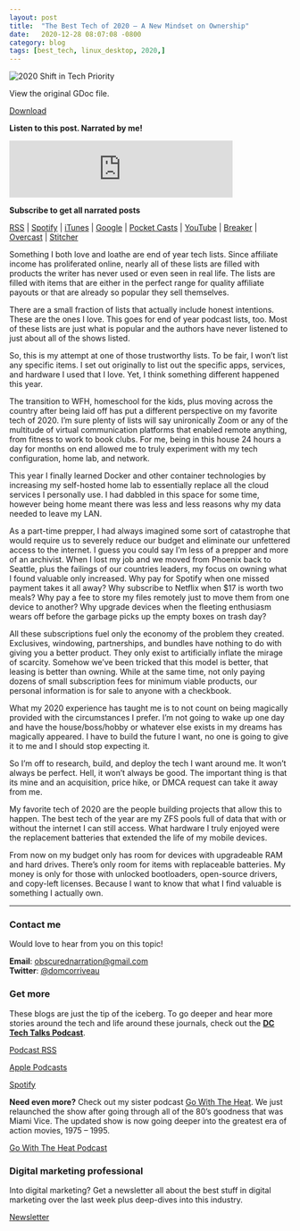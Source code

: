 ```yaml
---
layout: post
title:  "The Best Tech of 2020 – A New Mindset on Ownership"
date:   2020-12-28 08:07:08 -0800
category: blog
tags: [best_tech, linux_desktop, 2020,]
---
```


![2020 Shift in Tech Priority](https://obscurednarration.com/wp-content/uploads/2020/12/Blog-2020-Fav-Tech-20201217.png)

View the original GDoc file.

[Download](https://drive.google.com/file/d/1qq4DM5VZ92rUCyqixIqc6oxiaTIuuVcp/view?usp=sharing)

**Listen to this post. Narrated by me!**

<iframe src="https://anchor.fm/dctalks/embed/episodes/The-Best-Tech-of-2020---A-New-Mindset-on-Ownership--DC-Tech-Talks-Podcast-env54j" height="102px" width="400px" frameborder="0" scrolling="no"></iframe>

**Subscribe to get all narrated posts**

[RSS](https://anchor.fm/s/8af59bc/podcast/rss) | [Spotify](https://gwth.us/dcttspotify) | [iTunes](https://gwth.us/dcttapple) | [Google](https://www.google.com/podcasts?feed=aHR0cHM6Ly9hbmNob3IuZm0vcy84YWY1OWJjL3BvZGNhc3QvcnNz) | [Pocket Casts](https://pca.st/p5Fy) | [YouTube](https://www.youtube.com/dominiccorriveau) | [Breaker](https://www.breaker.audio/dc-talks-podcast) | [Overcast](https://overcast.fm/itunes1450176844/dc-talks-podcast) | [Stitcher](https://www.stitcher.com/podcast/anchor-podcasts/dc-talks-podcast)

Something I both love and loathe are end of year tech lists. Since affiliate income has proliferated online, nearly all of these lists are filled with products the writer has never used or even seen in real life. The lists are filled with items that are either in the perfect range for quality affiliate payouts or that are already so popular they sell themselves.

There are a small fraction of lists that actually include honest intentions. These are the ones I love. This goes for end of year podcast lists, too. Most of these lists are just what is popular and the authors have never listened to just about all of the shows listed.

So, this is my attempt at one of those trustworthy lists. To be fair, I won’t list any specific items. I set out originally to list out the specific apps, services, and hardware I used that I love. Yet, I think something different happened this year.

The transition to WFH, homeschool for the kids, plus moving across the country after being laid off has put a different perspective on my favorite tech of 2020. I’m sure plenty of lists will say unironically Zoom or any of the multitude of virtual communication platforms that enabled remote anything, from fitness to work to book clubs. For me, being in this house 24 hours a day for months on end allowed me to truly experiment with my tech configuration, home lab, and network.

This year I finally learned Docker and other container technologies by increasing my self-hosted home lab to essentially replace all the cloud services I personally use. I had dabbled in this space for some time, however being home meant there was less and less reasons why my data needed to leave my LAN.

As a part-time prepper, I had always imagined some sort of catastrophe that would require us to severely reduce our budget and eliminate our unfettered access to the internet. I guess you could say I’m less of a prepper and more of an archivist. When I lost my job and we moved from Phoenix back to Seattle, plus the failings of our countries leaders, my focus on owning what I found valuable only increased. Why pay for Spotify when one missed payment takes it all away? Why subscribe to Netflix when $17 is worth two meals? Why pay a fee to store my files remotely just to move them from one device to another? Why upgrade devices when the fleeting enthusiasm wears off before the garbage picks up the empty boxes on trash day?

All these subscriptions fuel only the economy of the problem they created. Exclusives, windowing, partnerships, and bundles have nothing to do with giving you a better product. They only exist to artificially inflate the mirage of scarcity. Somehow we’ve been tricked that this model is better, that leasing is better than owning. While at the same time, not only paying dozens of small subscription fees for minimum viable products, our personal information is for sale to anyone with a checkbook.

What my 2020 experience has taught me is to not count on being magically provided with the circumstances I prefer. I’m not going to wake up one day and have the house/boss/hobby or whatever else exists in my dreams has magically appeared. I have to build the future I want, no one is going to give it to me and I should stop expecting it.

So I’m off to research, build, and deploy the tech I want around me. It won’t always be perfect. Hell, it won’t always be good. The important thing is that its mine and an acquisition, price hike, or DMCA request can take it away from me.

My favorite tech of 2020 are the people building projects that allow this to happen. The best tech of the year are my ZFS pools full of data that with or without the internet I can still access. What hardware I truly enjoyed were the replacement batteries that extended the life of my mobile devices.

From now on my budget only has room for devices with upgradeable RAM and hard drives. There’s only room for items with replaceable batteries. My money is only for those with unlocked bootloaders, open-source drivers, and copy-left licenses. Because I want to know that what I find valuable is something I actually own.

* * *

### Contact me

Would love to hear from you on this topic!

**Email**: obscurednarration@gmail.com  
**Twitter**: [@domcorriveau](https://twitter.com/domcorriveau)  

### Get more

These blogs are just the tip of the iceberg. To go deeper and hear more stories around the tech and life around these journals, check out the **[DC Tech Talks Podcast](https://obscurednarration.com/podcast/)**.

[Podcast RSS](https://feeds.feedburner.com/dctalkspodcast)

[Apple Podcasts](https://podcasts.apple.com/us/podcast/dc-talks-podcast/id1450176844?ign-mpt=uo%3D4&mt=2)

[Spotify](https://open.spotify.com/show/7m4OY20Xmi1f5LEAkCqL2B)

**Need even more?**
Check out my sister podcast [Go With The Heat](http://gowiththeheat.com/). We just relaunched the show after going through all of the 80’s goodness that was Miami Vice. The updated show is now going deeper into the greatest era of action movies, 1975 – 1995.

[Go With The Heat Podcast](http://gowiththeheat.com/)

### Digital marketing professional

Into digital marketing? Get a newsletter all about the best stuff in digital marketing over the last week plus deep-dives into this industry.

[Newsletter](https://corrteksolutions.com/marketing-mixer-newsletter/)

